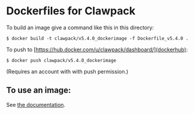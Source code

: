 
# Dockerfiles for Clawpack

To build an image give a command like this in this directory:

    $ docker build -t clawpack/v5.4.0_dockerimage -f Dockerfile_v5.4.0 .

To push to [https://hub.docker.com/u/clawpack/dashboard/](dockerhub):

    $ docker push clawpack/v5.4.0_dockerimage

(Requires an account with with push permission.)

## To use an image:

See [the documentation](http://www.clawwpack.org/docker_image.html).

